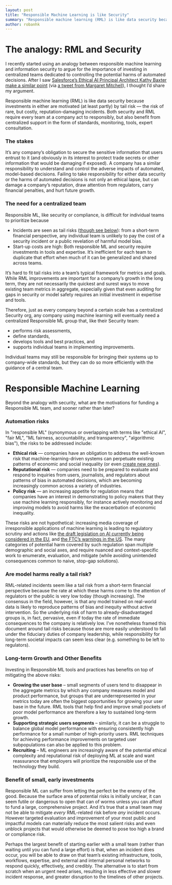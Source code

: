```yaml
---
layout: post
title: "Responsible Machine Learning is like Security"
summary: "Responsible machine learning (RML) is like data security because investments in either are motivated (at least partly) by tail risk"
author: robanhk
---
```


# The analogy: RML and Security
I recently started using an analogy between responsible machine learning and information security to argue for the importance of investing in centralized teams dedicated to controlling the potential harms of automated decisions. After I saw [Salesforce’s Ethical AI Principal Architect Kathy Baxter make a similar point](https://www.zdnet.com/article/ai-ethics-should-be-hardcoded-like-security-by-design/) (via [a tweet from Margaret Mitchell](https://twitter.com/robanhk/status/1544734684101443584)), I thought I’d share my argument.

Responsible machine learning (RML) is like data security because investments in either are motivated (at least partly) by tail risk — the risk of rare, but costly, reputation-damaging incidents. Both security and RML require every team at a company act to responsibly, but also benefit from centralized support in the form of standards, monitoring, tools, expert consultation. 

### The stakes

It’s any company’s obligation to secure the sensitive information that users entrust to it (and obviously in its interest to protect trade secrets or other information that would be damaging if exposed). A company has a similar responsibility to understand and control the adverse impacts of automated, model-based decisions. Failing to take responsibility for either data security or the harms of automated decisions is not only an ethical lapse, but can damage a company’s reputation, draw attention from regulators, carry financial penalties, and hurt future growth.

### The need for a centralized team

Responsible ML, like security or compliance, is difficult for individual teams to prioritize because

- Incidents are seen as tail risks ([though see below](#are-model-harms-really-a-tail-risk)): from a short-term financial perspective, any individual team is unlikely to pay the cost of a security incident or a public revelation of harmful model bias.
- Start-up costs are high: Both responsible ML and security require investments in tools and expertise. It’s inefficient for each team to duplicate that effort when much of it can be generalized and shared across teams.

It’s hard to fit tail risks into a team’s typical framework for metrics and goals. While RML improvements are important for a company’s growth in the long term, they are not necessarily the quickest and surest ways to move existing team metrics in aggregate, especially given that even auditing for gaps in security or model safety requires an initial investment in expertise and tools.

Therefore, just as every company beyond a certain scale has a centralized Security org, any company using machine learning will eventually need a centralized Responsible ML group that, like their Security team: 

- performs risk assessments, 
- define standards, 
- develops tools and best practices, and
- supports individual teams in implementing improvements. 

Individual teams may still be responsible for bringing their systems up to company-wide standards, but they can do so more efficiently with the guidance of a central team. 

# Responsible Machine Learning

Beyond the analogy with security, what are the motivations for funding a Responsible ML team, and sooner rather than later?

### Automation risks

In "responsible ML" (synonymous or overlapping with terms like "ethical AI", "fair ML", "ML fairness, accountability, and transparency", "algorithmic bias"), the risks to be addressed include:

- **Ethical risk** — companies have an obligation to address the well-known risk that machine-learning-driven systems can perpetuate existing patterns of economic and social inequality (or even [create new ones](https://arxiv.org/abs/2205.01166)).
- **Reputational risk** — companies need to be prepared to evaluate and respond to inquiries from users, journalists, and regulators about patterns of bias in automated decisions, which are becoming increasingly common across a variety of industries.
- **Policy risk** — an increasing appetite for regulation means that companies have an interest in demonstrating to policy makers that they use machine learning responsibly, for instance actively monitoring and improving models to avoid harms like the exacerbation of economic inequality.

These risks are not hypothetical: increasing media coverage of irresponsible applications of machine learning is leading to regulatory scrutiny and actions like [the draft legislation on AI currently being considered in the EU](https://www.brookings.edu/research/the-eu-ai-act-will-have-global-impact-but-a-limited-brussels-effect/), and [the FTC’s warnings in the US](https://www.ftc.gov/business-guidance/blog/2021/04/aiming-truth-fairness-equity-your-companys-use-ai). The many categories of potential harm covered by such regulation span multiple demographic and social axes, and require nuanced and context-specific work to enumerate, evaluation, and mitigate (while avoiding unintended consequences common to naive, stop-gap solutions).

### Are model harms really a tail risk?

RML-related incidents seem like a tail risk from a short-term financial perspective because the rate at which these harms come to the attention of regulators or the public is very low today (though increasing). The consensus in the field, however, is that any model trained on real-world data is likely to reproduce patterns of bias and inequity without active intervention. So the underlying risk of harm to already-disadvantaged groups is, in fact, pervasive, even if today the rate of immediate consequences to the company is relatively low. I’ve nonetheless framed this document around tail risks because those are more easily understood to fall under the fiduciary duties of company leadership, while responsibility for long-term societal impacts can seem less clear (e.g. something to be left to regulators).

### Long-term Growth and Other Benefits

Investing in Responsible ML tools and practices has benefits on top of mitigating the above risks:

- **Growing the user base** – small segments of users tend to disappear in the aggregate metrics by which any company measures model and product performance, but groups that are underrepresented in your metrics today are often the biggest opportunities for growing your user base in the future. RML tools that help find and improve small pockets of poor model performance are therefore a key to sustained long-term growth.
- **Supporting strategic users segments** – similarly, it can be a struggle to balance global model performance with ensuring consistently high performance for a small number of high-priority users. RML techniques for achieving performance improvements on targeted user subpopulations can also be applied to this problem.
- **Recruiting** – ML engineers are increasingly aware of the potential ethical complexity and reputational risk of deploying ML at scale and want reassurance that employers will prioritize the responsible use of the technology they build.


### Benefit of small, early investments

Responsible ML can suffer from letting the perfect be the enemy of the good. Because the surface area of potential risks is initially unclear, it can seem futile or dangerous to open that can of worms unless you can afford to fund a large, comprehensive project. And it’s true that a small team may not be able to mitigate _every_ RML-related risk before _any_ incident occurs. However targeted evaluation and improvement of your most public and impactful models can materially reduce the most salient risks and even unblock projects that would otherwise be deemed to pose too high a brand or compliance risk.

Perhaps the largest benefit of starting earlier with a small team (rather than waiting until you can fund a large effort) is that, when an incident does occur, you will be able to draw on that team’s existing infrastructure, tools, workflows, expertise, and external and internal personal networks to respond quickly, effectively, and credibly. The alternative is to start from scratch when an urgent need arises, resulting in less effective and slower incident response, and greater disruption to the timelines of other projects.
